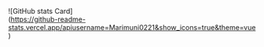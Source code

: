 ![GitHub stats Card]  
(https://github-readme-stats.vercel.app/apiusername=Marimuni0221&show_icons=true&theme=vue)
